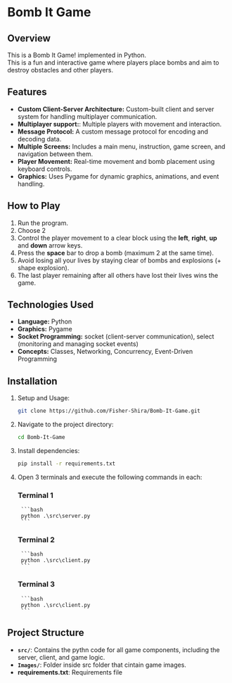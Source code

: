 # Bomb It Game

## Overview
This is a Bomb It Game! implemented in Python.<br>
This is a fun and interactive game where players place bombs and aim to destroy obstacles and other players.

## Features
- **Custom Client-Server Architecture:** Custom-built client and server system for handling multiplayer communication.
- **Multiplayer support:**: Multiple players with movement and interaction.
- **Message Protocol:** A custom message protocol for encoding and decoding data.
- **Multiple Screens:** Includes a main menu, instruction, game screen, and navigation between them.
- **Player Movement:** Real-time movement and bomb placement using keyboard controls.
- **Graphics:** Uses Pygame for dynamic graphics, animations, and event handling.

## How to Play
1. Run the program.
2. Choose 2
3. Control the player movement to a clear block using the **left**, **right**, **up** and **down** arrow keys.
4. Press the **space** bar to drop a bomb (maximum 2 at the same time).
5. Avoid losing all your lives by staying clear of bombs and explosions (+ shape explosion).
6. The last player remaining after all others have lost their lives wins the game.

## Technologies Used
- **Language:** Python
- **Graphics:** Pygame
- **Socket Programming:** socket (client-server communication), select (monitoring and managing socket events)
- **Concepts:** Classes, Networking, Concurrency, Event-Driven Programming

## Installation
1. Setup and Usage:
    ```bash
    git clone https://github.com/Fisher-Shira/Bomb-It-Game.git
    ```
2. Navigate to the project directory:
    ```bash
    cd Bomb-It-Game
    ```
3. Install dependencies:
    ```bash
    pip install -r requirements.txt
    ```
4. Open 3 terminals and execute the following commands in each:
    ### Terminal 1
        ```bash
        python .\src\server.py
        ```
    ### Terminal 2
        ```bash
        python .\src\client.py
        ```
    ### Terminal 3
        ```bash
        python .\src\client.py
        ```

## Project Structure
- **`src/`**: Contains the pythn code for all game components, including the server, client, and game logic.
- **`Images/`**: Folder inside src folder that cintain game images.
- **requirements.txt**: Requirements file